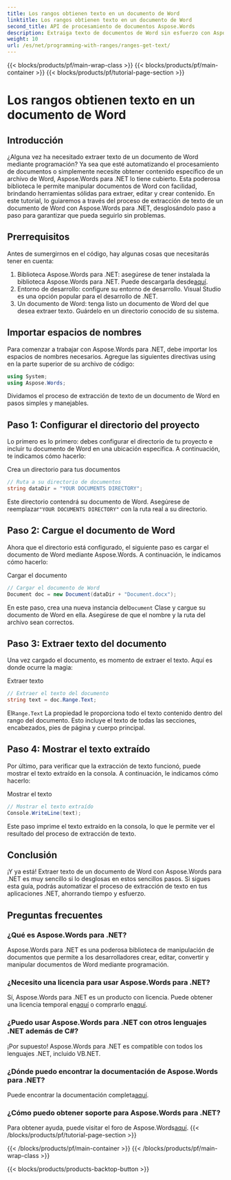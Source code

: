 ```yaml
---
title: Los rangos obtienen texto en un documento de Word
linktitle: Los rangos obtienen texto en un documento de Word
second_title: API de procesamiento de documentos Aspose.Words
description: Extraiga texto de documentos de Word sin esfuerzo con Aspose.Words para .NET. Siga nuestra guía detallada para comenzar con facilidad.
weight: 10
url: /es/net/programming-with-ranges/ranges-get-text/
---
```


{{< blocks/products/pf/main-wrap-class >}}
{{< blocks/products/pf/main-container >}}
{{< blocks/products/pf/tutorial-page-section >}}

# Los rangos obtienen texto en un documento de Word

## Introducción

¿Alguna vez ha necesitado extraer texto de un documento de Word mediante programación? Ya sea que esté automatizando el procesamiento de documentos o simplemente necesite obtener contenido específico de un archivo de Word, Aspose.Words para .NET lo tiene cubierto. Esta poderosa biblioteca le permite manipular documentos de Word con facilidad, brindando herramientas sólidas para extraer, editar y crear contenido. En este tutorial, lo guiaremos a través del proceso de extracción de texto de un documento de Word con Aspose.Words para .NET, desglosándolo paso a paso para garantizar que pueda seguirlo sin problemas.

## Prerrequisitos

Antes de sumergirnos en el código, hay algunas cosas que necesitarás tener en cuenta:

1.  Biblioteca Aspose.Words para .NET: asegúrese de tener instalada la biblioteca Aspose.Words para .NET. Puede descargarla desde[aquí](https://releases.aspose.com/words/net/).
2. Entorno de desarrollo: configure su entorno de desarrollo. Visual Studio es una opción popular para el desarrollo de .NET.
3. Un documento de Word: tenga listo un documento de Word del que desea extraer texto. Guárdelo en un directorio conocido de su sistema.

## Importar espacios de nombres

Para comenzar a trabajar con Aspose.Words para .NET, debe importar los espacios de nombres necesarios. Agregue las siguientes directivas using en la parte superior de su archivo de código:

```csharp
using System;
using Aspose.Words;
```

Dividamos el proceso de extracción de texto de un documento de Word en pasos simples y manejables.

## Paso 1: Configurar el directorio del proyecto

Lo primero es lo primero: debes configurar el directorio de tu proyecto e incluir tu documento de Word en una ubicación específica. A continuación, te indicamos cómo hacerlo:

Crea un directorio para tus documentos

```csharp
// Ruta a su directorio de documentos
string dataDir = "YOUR DOCUMENTS DIRECTORY";
```

 Este directorio contendrá su documento de Word. Asegúrese de reemplazar`"YOUR DOCUMENTS DIRECTORY"` con la ruta real a su directorio.

## Paso 2: Cargue el documento de Word

Ahora que el directorio está configurado, el siguiente paso es cargar el documento de Word mediante Aspose.Words. A continuación, le indicamos cómo hacerlo:

Cargar el documento

```csharp
// Cargar el documento de Word
Document doc = new Document(dataDir + "Document.docx");
```

 En este paso, crea una nueva instancia del`Document` Clase y cargue su documento de Word en ella. Asegúrese de que el nombre y la ruta del archivo sean correctos.

## Paso 3: Extraer texto del documento

Una vez cargado el documento, es momento de extraer el texto. Aquí es donde ocurre la magia:

Extraer texto

```csharp
// Extraer el texto del documento
string text = doc.Range.Text;
```

 El`Range.Text` La propiedad le proporciona todo el texto contenido dentro del rango del documento. Esto incluye el texto de todas las secciones, encabezados, pies de página y cuerpo principal.

## Paso 4: Mostrar el texto extraído

Por último, para verificar que la extracción de texto funcionó, puede mostrar el texto extraído en la consola. A continuación, le indicamos cómo hacerlo:

Mostrar el texto

```csharp
// Mostrar el texto extraído
Console.WriteLine(text);
```

Este paso imprime el texto extraído en la consola, lo que le permite ver el resultado del proceso de extracción de texto.

## Conclusión

¡Y ya está! Extraer texto de un documento de Word con Aspose.Words para .NET es muy sencillo si lo desglosas en estos sencillos pasos. Si sigues esta guía, podrás automatizar el proceso de extracción de texto en tus aplicaciones .NET, ahorrando tiempo y esfuerzo.

## Preguntas frecuentes

### ¿Qué es Aspose.Words para .NET?

Aspose.Words para .NET es una poderosa biblioteca de manipulación de documentos que permite a los desarrolladores crear, editar, convertir y manipular documentos de Word mediante programación.

### ¿Necesito una licencia para usar Aspose.Words para .NET?

 Sí, Aspose.Words para .NET es un producto con licencia. Puede obtener una licencia temporal en[aquí](https://purchase.aspose.com/temporary-license/) o comprarlo en[aquí](https://purchase.aspose.com/buy).

### ¿Puedo usar Aspose.Words para .NET con otros lenguajes .NET además de C#?

¡Por supuesto! Aspose.Words para .NET es compatible con todos los lenguajes .NET, incluido VB.NET.

### ¿Dónde puedo encontrar la documentación de Aspose.Words para .NET?

 Puede encontrar la documentación completa[aquí](https://reference.aspose.com/words/net/).

### ¿Cómo puedo obtener soporte para Aspose.Words para .NET?

 Para obtener ayuda, puede visitar el foro de Aspose.Words[aquí](https://forum.aspose.com/c/words/8).
{{< /blocks/products/pf/tutorial-page-section >}}

{{< /blocks/products/pf/main-container >}}
{{< /blocks/products/pf/main-wrap-class >}}

{{< blocks/products/products-backtop-button >}}
